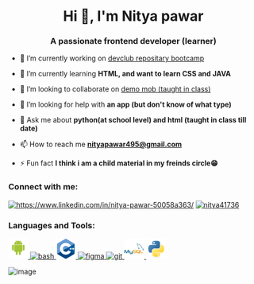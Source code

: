 <h1 align="center">Hi 👋, I'm Nitya pawar</h1>
<h3 align="center">A passionate frontend developer (learner)</h3>

- 🔭 I’m currently working on [devclub repositary bootcamp](https://github.com/nityapawar495-sys/devclub-repository-bootcamp)

- 🌱 I’m currently learning **HTML, and want to learn CSS and JAVA**

- 👯 I’m looking to collaborate on [demo mob (taught in class)](https://github.com/nityapawar495-sys/demo-mob)

- 🤝 I’m looking for help with **an app (but don't know of what type)**

- 💬 Ask me about **python(at school level) and html (taught in class till date)**

- 📫 How to reach me **nityapawar495@gmail.com**

- ⚡ Fun fact **I think i am a child material in my freinds circle😁**

<h3 align="left">Connect with me:</h3>
<p align="left">
<a href="https://linkedin.com/in/https://www.linkedin.com/in/nitya-pawar-50058a363/" target="blank"><img align="center" src="https://raw.githubusercontent.com/rahuldkjain/github-profile-readme-generator/master/src/images/icons/Social/linked-in-alt.svg" alt="https://www.linkedin.com/in/nitya-pawar-50058a363/" height="30" width="40" /></a>
<a href="https://instagram.com/nitya41736" target="blank"><img align="center" src="https://raw.githubusercontent.com/rahuldkjain/github-profile-readme-generator/master/src/images/icons/Social/instagram.svg" alt="nitya41736" height="30" width="40" /></a>
</p>

<h3 align="left">Languages and Tools:</h3>
<p align="left"> <a href="https://developer.android.com" target="_blank" rel="noreferrer"> <img src="https://raw.githubusercontent.com/devicons/devicon/master/icons/android/android-original-wordmark.svg" alt="android" width="40" height="40"/> </a> <a href="https://www.gnu.org/software/bash/" target="_blank" rel="noreferrer"> <img src="https://www.vectorlogo.zone/logos/gnu_bash/gnu_bash-icon.svg" alt="bash" width="40" height="40"/> </a> <a href="https://www.w3schools.com/cpp/" target="_blank" rel="noreferrer"> <img src="https://raw.githubusercontent.com/devicons/devicon/master/icons/cplusplus/cplusplus-original.svg" alt="cplusplus" width="40" height="40"/> </a> <a href="https://www.figma.com/" target="_blank" rel="noreferrer"> <img src="https://www.vectorlogo.zone/logos/figma/figma-icon.svg" alt="figma" width="40" height="40"/> </a> <a href="https://git-scm.com/" target="_blank" rel="noreferrer"> <img src="https://www.vectorlogo.zone/logos/git-scm/git-scm-icon.svg" alt="git" width="40" height="40"/> </a> <a href="https://www.mysql.com/" target="_blank" rel="noreferrer"> <img src="https://raw.githubusercontent.com/devicons/devicon/master/icons/mysql/mysql-original-wordmark.svg" alt="mysql" width="40" height="40"/> </a> <a href="https://www.python.org" target="_blank" rel="noreferrer"> <img src="https://raw.githubusercontent.com/devicons/devicon/master/icons/python/python-original.svg" alt="python" width="40" height="40"/> </a> </p>
<img width="250" height="250" alt="image" src="https://github.com/user-attachments/assets/29c154f6-44bf-41c5-94e0-1133739cf2e0" />
